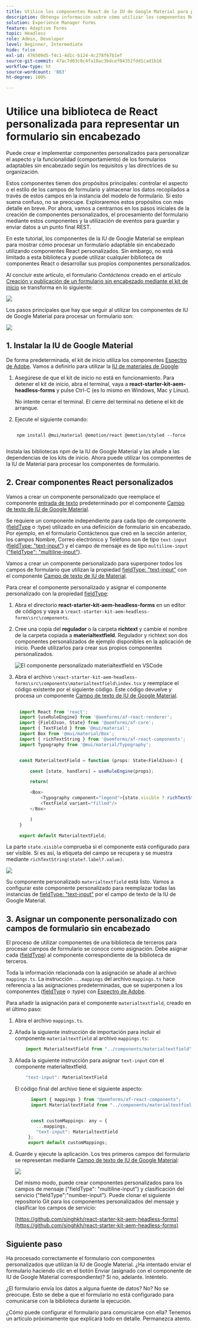 ```yaml
---
title: Utilice los componentes React de la IU de Google Material para procesar un formulario sin encabezado
description: Obtenga información sobre cómo utilizar los componentes React de la IU de Google Material para procesar un formulario sin encabezado. Esta guía completa le guiará por el proceso paso a paso para crear componentes personalizados de formularios adaptables sin encabezado para asignar y utilizar componentes React de la IU de Google Material para aplicar estilo a un formulario adaptable sin encabezado.
solution: Experience Manager Forms
feature: Adaptive Forms
topic: Headless
role: Admin, Developer
level: Beginner, Intermediate
hide: false
exl-id: 476509d5-f4c1-4d1c-b124-4c278f67b1ef
source-git-commit: 47ac7d03c8c4fa18ac3bdcef04352fdd1cad1b16
workflow-type: ht
source-wordcount: '863'
ht-degree: 100%

---
```



# Utilice una biblioteca de React personalizada para representar un formulario sin encabezado

Puede crear e implementar componentes personalizados para personalizar el aspecto y la funcionalidad (comportamiento) de los formularios adaptables sin encabezado según los requisitos y las directrices de su organización.

Estos componentes tienen dos propósitos principales: controlar el aspecto o el estilo de los campos de formulario y almacenar los datos recopilados a través de estos campos en la instancia del modelo de formulario. Si esto suena confuso, no se preocupe. Exploraremos estos propósitos con más detalle en breve. Por ahora, vamos a centrarnos en los pasos iniciales de la creación de componentes personalizados, el procesamiento del formulario mediante estos componentes y la utilización de eventos para guardar y enviar datos a un punto final REST.

En este tutorial, los componentes de la IU de Google Material se emplean para mostrar cómo procesar un formulario adaptable sin encabezado utilizando componentes React personalizados. Sin embargo, no está limitado a esta biblioteca y puede utilizar cualquier biblioteca de componentes React o desarrollar sus propios componentes personalizados.

Al concluir este artículo, el formulario _Contáctenos_ creado en el artículo [Creación y publicación de un formulario sin encabezado mediante el kit de inicio](create-and-publish-a-headless-form.md) se transforma en lo siguiente:

![](assets/headless-adaptive-form-with-google-material-ui-components.png)


Los pasos principales que hay que seguir al utilizar los componentes de IU de Google Material para procesar un formulario son:

![](assets/headless-forms-graphics-source-main.svg)

## 1. Instalar la IU de Google Material

De forma predeterminada, el kit de inicio utiliza los componentes [Espectro de Adobe](https://spectrum.adobe.com/). Vamos a definirlo para utilizar la [IU de materiales de Google](https://mui.com/):

1. Asegúrese de que el kit de inicio no está en funcionamiento. Para detener el kit de inicio, abra el terminal, vaya a **react-starter-kit-aem-headless-forms** y pulse Ctrl-C (es lo mismo en Windows, Mac y Linux).

   No intente cerrar el terminal. El cierre del terminal no detiene el kit de arranque.

1. Ejecute el siguiente comando:

```shell
    
    npm install @mui/material @emotion/react @emotion/styled --force
    
```

Instala las bibliotecas npm de la IU de Google Material y las añade a las dependencias de los kits de inicio. Ahora puede utilizar los componentes de la IU de Material para procesar los componentes de formulario.


## 2. Crear componentes React personalizados

Vamos a crear un componente personalizado que reemplace el componente [entrada de texto](https://spectrum.adobe.com/page/text-field/) predeterminado por el componente [Campo de texto de IU de Google Material](https://mui.com/material-ui/react-text-field/).

Se requiere un componente independiente para cada tipo de componente ([fieldType](https://opensource.adobe.com/aem-forms-af-runtime/storybook/?path=/story/reference-json-properties-fieldtype--text-input) o :type) utilizado en una definición de formulario sin encabezado. Por ejemplo, en el formulario Contáctenos que creó en la sección anterior, los campos Nombre, Correo electrónico y Teléfono son de tipo `text-input` ([fieldType: &quot;text-input&quot;](https://opensource.adobe.com/aem-forms-af-runtime/storybook/?path=/docs/adaptive-form-components-text-input-field--def)) y el campo de mensaje es de tipo `multiline-input` ([&quot;fieldType&quot;: &quot;multiline-input&quot;](https://opensource.adobe.com/aem-forms-af-runtime/storybook/?path=/docs/reference-json-properties-fieldtype--multiline-input)).


Vamos a crear un componente personalizado para superponer todos los campos de formulario que utilizan la propiedad [fieldType: &quot;text-input&quot;](https://opensource.adobe.com/aem-forms-af-runtime/storybook/?path=/docs/adaptive-form-components-text-input-field--def) con el componente [Campo de texto de IU de Material](https://mui.com/material-ui/react-text-field/).


Para crear el componente personalizado y asignar el componente personalizado con la propiedad [fieldType](https://opensource.adobe.com/aem-forms-af-runtime/storybook/?path=/docs/adaptive-form-components-text-input-field--def):

1. Abra el directorio **react-starter-kit-aem-headless-forms** en un editor de códigos y vaya a `\react-starter-kit-aem-headless-forms\src\components`.


1. Cree una copia del **regulador** o la carpeta **richtext** y cambie el nombre de la carpeta copiada a **materialtextfield**. Regulador y richtext son dos componentes personalizados de ejemplo disponibles en la aplicación de inicio. Puede utilizarlos para crear sus propios componentes personalizados.

   ![El componente personalizado materialtextfield en VSCode](/help/assets/richtext-custom-component-in-vscode.png)

1. Abra el archivo `\react-starter-kit-aem-headless-forms\src\components\materialtextfield\index.tsx` y reemplace el código existente por el siguiente código. Este código devuelve y procesa un componente [Campo de texto de IU de Google Material](https://mui.com/material-ui/react-text-field/).

```JavaScript
 
     import React from 'react';
     import {useRuleEngine} from '@aemforms/af-react-renderer';
     import {FieldJson, State} from '@aemforms/af-core';
     import { TextField } from '@mui/material';
     import Box from '@mui/material/Box';
     import { richTextString } from '@aemforms/af-react-components';
     import Typography from '@mui/material/Typography';


     const MaterialtextField = function (props: State<FieldJson>) {

         const [state, handlers] = useRuleEngine(props);

         return(

         <Box>
             <Typography component="legend">{state.visible ? richTextString(state?.label?.value): ""} </Typography>
             <TextField variant="filled"/>
         </Box>

         )
     }

     export default MaterialtextField;
```


La parte `state.visible` comprueba si el componente está configurado para ser visible. Si es así, la etiqueta del campo se recupera y se muestra mediante `richTextString(state?.label?.value)`.

![](/help/assets/material-text-field.png)


Su componente personalizado `materialtextfield` está listo. Vamos a configurar este componente personalizado para reemplazar todas las instancias de [fieldType: &quot;text-input&quot;](https://opensource.adobe.com/aem-forms-af-runtime/storybook/?path=/docs/adaptive-form-components-text-input-field--def) por el campo de texto de la IU de Google Material.

## 3. Asignar un componente personalizado con campos de formulario sin encabezado

El proceso de utilizar componentes de una biblioteca de terceros para procesar campos de formulario se conoce como asignación. Debe asignar cada ([fieldType](https://opensource.adobe.com/aem-forms-af-runtime/storybook/?path=/story/reference-json-properties-fieldtype--text-input)) al componente correspondiente de la biblioteca de terceros.

Toda la información relacionada con la asignación se añade al archivo `mappings.ts`. La instrucción `...mappings` del archivo `mappings.ts` hace referencia a las asignaciones predeterminadas, que se superponen a los componentes ([fieldType](https://opensource.adobe.com/aem-forms-af-runtime/storybook/?path=/story/reference-json-properties-fieldtype--text-input) o :type) con [Espectro de Adobe](https://spectrum.adobe.com/page/text-field/).

Para añadir la asignación para el componente `materialtextfield`, creado en el último paso:

1. Abra el archivo `mappings.ts`.

1. Añada la siguiente instrucción de importación para incluir el componente `materialtextfield` al archivo `mappings.ts`:


   ```JavaScript
       import MaterialtextField from "../components/materialtextfield";
   ```

1. Añada la siguiente instrucción para asignar `text-input` con el componente materialtextfield.


   ```JavaScript
       "text-input": MaterialtextField
   ```

   El código final del archivo tiene el siguiente aspecto:

   ```JavaScript
         import { mappings } from "@aemforms/af-react-components";
         import MaterialtextField from "../components/materialtextfield";
   
   
         const customMappings: any = {
           ...mappings,
           "text-input": MaterialtextField
        };
        export default customMappings;
   ```

1. Guarde y ejecute la aplicación. Los tres primeros campos del formulario se representan mediante [Campo de texto de IU de Google Material](https://mui.com/material-ui/react-text-field/):

   ![](assets/material-text-field-form-rendetion.png)


   Del mismo modo, puede crear componentes personalizados para los campos de mensaje (&quot;fieldType&quot;: &quot;multiline-input&quot;) y clasificación del servicio (&quot;fieldType&quot;:&quot;number-input&quot;). Puede clonar el siguiente repositorio Git para los componentes personalizados del mensaje y clasificar los campos de servicio:

   [https://github.com/singhkh/react-starter-kit-aem-headless-forms](https://github.com/singhkh/react-starter-kit-aem-headless-forms)

## Siguiente paso

Ha procesado correctamente el formulario con componentes personalizados que utilizan la IU de Google Material. ¿Ha intentado enviar el formulario haciendo clic en el botón Enviar (asignado con el componente de IU de Google Material correspondiente)? Si no, adelante. Inténtelo.

¿El formulario envía los datos a alguna fuente de datos? No? No se preocupe. Esto se debe a que el formulario no está configurado para comunicarse con la biblioteca durante la ejecución.

¿Cómo puede configurar el formulario para comunicarse con ella? Tenemos un artículo próximamente que explicará todo en detalle. Permanezca atento.
